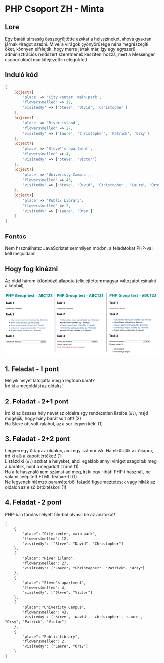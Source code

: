 # PHP Csoport ZH - Minta
## Lore
Egy baráti társaság összegyűjtötte azokat a helyszíneket, ahova gyakran járnak virágot szedni. Mivel a virágok gyönyörűsége néha megrészegíti őket, könnyen elfelejtik, hogy merre jártak már, így egy egyszerű adminisztrációs rendszert szeretnének készíteni hozzá, mert a Messenger csoportokból már kifejezetten elegük lett.

## Induló kód
```PHP
[
    (object)[
        'place' => 'City center, main park',
        'flowersSmelled' => 12,
        'visitedBy' => ['Steve', 'David', 'Christopher']
    ],
    (object)[
        'place' => 'River island',
        'flowersSmelled' => 27,
        'visitedBy' => ['Laure', 'Christopher', 'Patrick', 'Orsy']
    ],
    (object)[
        'place' => 'Steve\'s apartment',
        'flowersSmelled' => 4,
        'visitedBy' => ['Steve', 'Victor']
    ],
    (object)[
        'place' => 'Univeristy Campus',
        'flowersSmelled' => 43,
        'visitedBy' => ['Steve', 'David', 'Christopher', 'Laure', 'Orsy', 'Patrick', 'Victor']
    ],
    (object)[
        'place' => 'Public Library',
        'flowersSmelled' => 2,
        'visitedBy' => ['Laure', 'Orsy']
    ]
]
```

## Fontos
Nem használhatsz JavaScriptet semmilyen módon, a feladatokat PHP-val kell megoldani!

## Hogy fog kinézni
Az oldal három különböző állapota (elfelejtettem magyar változatot csinálni a képből)

![Példa kép a megoldásról](example.png)

## 1. Feladat - 1 pont
Melyik helyet látogatta meg a legtöbb barát?  
Írd ki a megoldást az oldalra!  

## 2. Feladat - 2+1 pont
Írd ki az összes hely nevét az oldalra egy rendezetlen listába (`ul`), majd mögéjük, hogy hány barát volt ott! (2)  
Ha Steve ott volt valahol, az a sor legyen kék! (1)  

## 3. Feladat - 2+2 pont
Legyen egy űrlap az oldalon, ami egy számot vár. Ha elküldjük az űrlapot, írd ki alá a kapott értéket! (1)  
Listázd ki (`ul`) azokat a helyeket, ahol legalább annyi virágot szagoltak meg a barátok, mint a megadott szám! (1)  
Ha a felhasználó nem számot ad meg, írj ki egy hibát! PHP-t használj, ne valami beépített HTML feature-t! (1)  
Ne legyenek hiányzó paraméterből fakadó figyelmeztetések vagy hibák az oldalon az első betöltéskor! (1)  

## 4. Feladat - 2 pont
PHP-ban tárolás helyett file-ból olvasd be az adatokat!


```JS
[
    {
        "place": "City center, main park",
        "flowersSmelled": 12,
        "visitedBy": ["Steve", "David", "Christopher"]
    },
    {
        "place": "River island",
        "flowersSmelled": 27,
        "visitedBy": ["Laure", "Christopher", "Patrick", "Orsy"]
    },
    {
        "place": "Steve's apartment",
        "flowersSmelled": 4,
        "visitedBy": ["Steve", "Victor"]
    },
    {
        "place": "Univeristy Campus",
        "flowersSmelled": 43,
        "visitedBy": ["Steve", "David", "Christopher", "Laure", "Orsy", "Patrick", "Victor"]
    },
    {
        "place": "Public Library",
        "flowersSmelled": 2,
        "visitedBy": ["Laure", "Orsy"]
    }
]
```